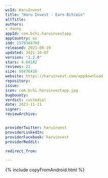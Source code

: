 ```yaml
---
wsId: HaruInvest
title: "Haru Invest - Earn Bitcoin"
altTitle:
authors:
- danny
appId: com.bchi.haruinvestapp
appCountry: us
idd: 1579344792
released: 2021-08-19
updated: 2021-10-07
version: "1.2.0"
stars: 4.68182
reviews: 22
size: 60476416
website: https://haruinvest.com/appdownload
repository:
issue:
icon: com.bchi.haruinvestapp.jpg
bugbounty:
verdict: custodial
date: 2021-11-11
signer:
reviewArchive:


providerTwitter: haruinvest
providerLinkedIn:
providerFacebook: haruinvest
providerReddit:

redirect_from:

---
```

{% include copyFromAndroid.html %}
